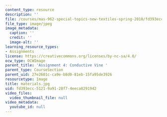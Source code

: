 ```yaml
---
content_type: resource
description: ''
file: /courses/mas-962-special-topics-new-textiles-spring-2010/fd393ecc51219a9128f74eeca8291942_materials.jpg
file_type: image/jpeg
image_metadata:
  caption: ''
  credit: ''
  image-alt: ''
learning_resource_types:
- Assignments
license: https://creativecommons.org/licenses/by-nc-sa/4.0/
ocw_type: OCWImage
parent_title: 'Assignment 4: Conductive Vine '
parent_type: CourseSection
parent_uid: 27e2601c-ca9e-b8d0-81eb-15fa95de3926
resourcetype: Image
title: materials.jpg
uid: fd393ecc-5121-9a91-28f7-4eeca8291942
video_files:
  video_thumbnail_file: null
video_metadata:
  youtube_id: null
---
```

